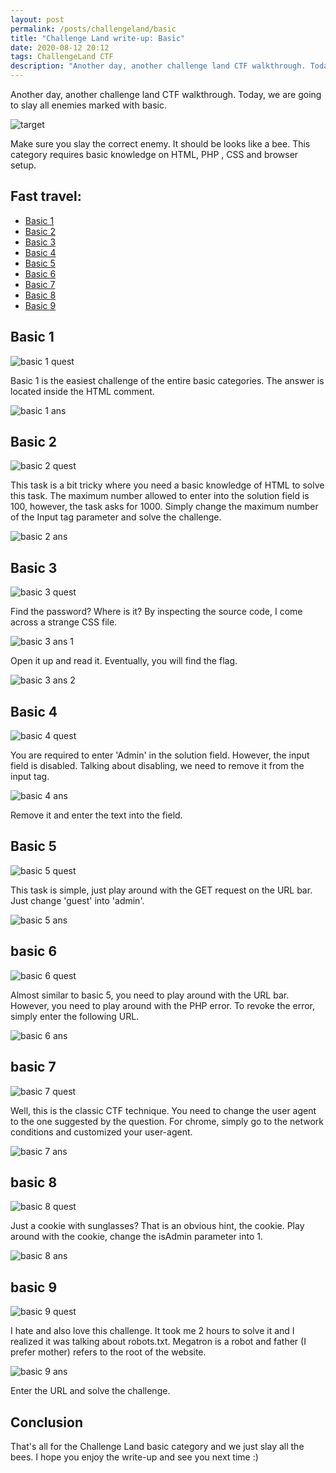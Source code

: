 ```yaml
---
layout: post
permalink: /posts/challengeland/basic
title: "Challenge Land write-up: Basic"
date: 2020-08-12 20:12
tags: ChallengeLand CTF
description: "Another day, another challenge land CTF walkthrough. Today, we are going to slay all enemies marked with basic."
---
```


Another day, another challenge land CTF walkthrough. Today, we are going to slay all enemies marked with basic.

![target](/assets/images/challengeland/2020-08-12-basic/1.png)

Make sure you slay the correct enemy. It should be looks like a bee. This category requires basic knowledge on HTML, PHP , CSS and browser setup.

## Fast travel:

- [Basic 1](#1)
- [Basic 2](#2)
- [Basic 3](#3)
- [Basic 4](#4)
- [Basic 5](#5)
- [Basic 6](#6)
- [Basic 7](#7)
- [Basic 8](#8)
- [Basic 9](#9)

<span id="1"></span>

## Basic 1

![basic 1 quest](/assets/images/challengeland/2020-08-12-basic/2.png)

Basic 1 is the easiest challenge of the entire basic categories. The answer is located inside the HTML comment.

![basic 1 ans](/assets/images/challengeland/2020-08-12-basic/3.png)

<span id="2"></span>

## Basic 2

![basic 2 quest](/assets/images/challengeland/2020-08-12-basic/4.png)

This task is a bit tricky where you need a basic knowledge of HTML to solve this task. The maximum number allowed to enter into the solution field is 100, however, the task asks for 1000. Simply change the maximum number of the Input tag parameter and solve the challenge.

![basic 2 ans](/assets/images/challengeland/2020-08-12-basic/5.png)

<span id="3"></span>

## Basic 3

![basic 3 quest](/assets/images/challengeland/2020-08-12-basic/6.png)

Find the password? Where is it? By inspecting the source code, I come across a strange CSS file.

![basic 3 ans 1](/assets/images/challengeland/2020-08-12-basic/7.png)

Open it up and read it. Eventually, you will find the flag.

![basic 3 ans 2](/assets/images/challengeland/2020-08-12-basic/8.png)

<span id="4"></span>

## Basic 4

![basic 4 quest](/assets/images/challengeland/2020-08-12-basic/9.png)

You are required to enter 'Admin' in the solution field. However, the input field is disabled. Talking about disabling, we need to remove it from the input tag.

![basic 4 ans](/assets/images/challengeland/2020-08-12-basic/10.png)

Remove it and enter the text into the field.

<span id="5"></span>

## Basic 5

![basic 5 quest](/assets/images/challengeland/2020-08-12-basic/11.png)

This task is simple, just play around with the GET request on the URL bar. Just change 'guest' into 'admin'.

![basic 5 ans](/assets/images/challengeland/2020-08-12-basic/12.png)

<span id="6"></span>

## basic 6

![basic 6 quest](/assets/images/challengeland/2020-08-12-basic/13.png)

Almost similar to basic 5, you need to play around with the URL bar. However, you need to play around with the PHP error. To revoke the error, simply enter the following URL.

![basic 6 ans](/assets/images/challengeland/2020-08-12-basic/14.png)

<span id="7"></span>

## basic 7

![basic 7 quest](/assets/images/challengeland/2020-08-12-basic/15.png)

Well, this is the classic CTF technique. You need to change the user agent to the one suggested by the question. For chrome, simply go to the network conditions and customized your user-agent.

![basic 7 ans](/assets/images/challengeland/2020-08-12-basic/16.png)

<span id="8"></span>

## basic 8

![basic 8 quest](/assets/images/challengeland/2020-08-12-basic/17.png)

Just a cookie with sunglasses? That is an obvious hint, the cookie. Play around with the cookie, change the isAdmin parameter into 1.

![basic 8 ans](/assets/images/challengeland/2020-08-12-basic/18.png)

<span id="9"></span>

## basic 9

![basic 9 quest](/assets/images/challengeland/2020-08-12-basic/19.png)

I hate and also love this challenge. It took me 2 hours to solve it and I realized it was talking about robots.txt. Megatron is a robot and father (I prefer mother) refers to the root of the website.

![basic 9 ans](/assets/images/challengeland/2020-08-12-basic/20.png)

Enter the URL and solve the challenge.

## Conclusion

That's all for the Challenge Land basic category and we just slay all the bees. I hope you enjoy the write-up and see you next time :)
